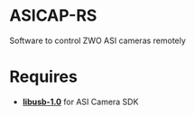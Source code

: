 # ASICAP-RS
Software to control ZWO ASI cameras remotely

# Requires
- [**libusb-1.0**](https://github.com/libusb/libusb/releases) for ASI Camera SDK
